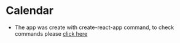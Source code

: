 # Calendar

* The app was create with create-react-app command, to check commands please [click here](/calendar/README.md)